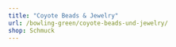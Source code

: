 ```yaml
---
title: "Coyote Beads & Jewelry"
url: /bowling-green/coyote-beads-und-jewelry/
shop: Schmuck
---
```

